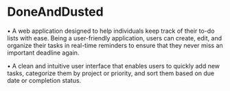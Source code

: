 # DoneAndDusted

• A web application designed to help individuals keep track of their to-do lists with ease. 
Being a user-friendly application, users can create, edit, and organize their tasks in real-time reminders to ensure that they never miss an important deadline again.

• A clean and intuitive user interface that enables users to quickly add new tasks, categorize them by project or priority, and sort them based on due date or completion status.






